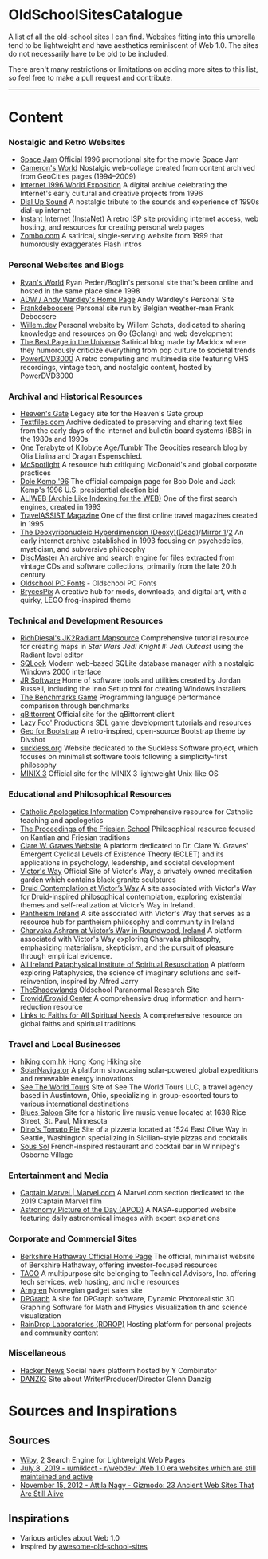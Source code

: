 # OldSchoolSitesCatalogue
A list of all the old-school sites I can find. Websites fitting into this umbrella tend to be lightweight and have aesthetics reminiscent of Web 1.0. The sites do not necessarily have to be old to be included.

There aren't many restrictions or limitations on adding more sites to this list, so feel free to make a pull request and contribute.

---

# Content
### Nostalgic and Retro Websites
- [Space Jam](https://www.spacejam.com/1996/) Official 1996 promotional site for the movie Space Jam
- [Cameron's World](https://www.cameronsworld.net/) Nostalgic web-collage created from content archived from GeoCities pages (1994–2009)
- [Internet 1996 World Exposition](https://park.org/) A digital archive celebrating the Internet's early cultural and creative projects from 1996
- [Dial Up Sound](https://www.dialupsound.com/) A nostalgic tribute to the sounds and experience of 1990s dial-up internet
- [Instant Internet (InstaNet)](https://www.instanet.com/) A retro ISP site providing internet access, web hosting, and resources for creating personal web pages
- [Zombo.com](https://zombo.com/) A satirical, single-serving website from 1999 that humorously exaggerates Flash intros

### Personal Websites and Blogs
- [Ryan's World](http://boglin.iwarp.com/) Ryan Peden/Boglin's personal site that's been online and hosted in the same place since 1998
- [ADW / Andy Wardley's Home Page](https://wardley.org/) Andy Wardley's Personal Site
- [Frankdeboosere](https://www.frankdeboosere.be/) Personal site run by Belgian weather-man Frank Deboosere
- [Willem.dev](https://www.willem.dev/) Personal website by Willem Schots, dedicated to sharing knowledge and resources on Go (Golang) and web development
- [The Best Page in the Universe](http://maddox.xmission.com/) Satirical blog made by Maddox where they humorously criticize everything from pop culture to societal trends
- [PowerDVD3000](https://www.dvd3000.ca/) A retro computing and multimedia site featuring VHS recordings, vintage tech, and nostalgic content, hosted by PowerDVD3000

### Archival and Historical Resources
- [Heaven's Gate](https://www.heavensgate.com/) Legacy site for the Heaven's Gate group
- [Textfiles.com](http://textfiles.com/thoughts/) Archive dedicated to preserving and sharing text files from the early days of the internet and bulletin board systems (BBS) in the 1980s and 1990s
- [One Terabyte of Kilobyte Age](https://blog.geocities.institute/)/[Tumblr](https://oneterabyteofkilobyteage.tumblr.com/) The Geocities research blog by Olia Lialina and Dragan Espenschied.
- [McSpotlight](https://www.mcspotlight.org/index.shtml) A resource hub critiquing McDonald's and global corporate practices
- [Dole Kemp '96](https://www.dolekemp96.org/main.htm) The official campaign page for Bob Dole and Jack Kemp's 1996 U.S. presidential election bid
- [ALIWEB (Archie Like Indexing for the WEB)](http://www.aliweb.com/) One of the first search engines, created in 1993
- [TravelASSIST Magazine](http://travelassist.com/mag/mag_home.html) One of the first online travel magazines created in 1995
- [The Deoxyribonucleic Hyperdimension (Deoxy)(Dead)](https://web.archive.org/web/20240906001207/https://deoxy.org/)/[Mirror 1](https://tedwilliams.co/deoxy/)/[2](https://jacobsm.com/deoxy/deoxy.org/index.html) An early internet archive established in 1993 focusing on psychedelics, mysticism, and subversive philosophy
- [DiscMaster](http://discmaster.textfiles.com/) An archive and search engine for files extracted from vintage CDs and software collections, primarily from the late 20th century
- [Oldschool PC Fonts](https://int10h.org/oldschool-pc-fonts/) - Oldschool PC Fonts
- [BrycesPix](https://lelegofrog.github.io/index.html) A creative hub for mods, downloads, and digital art, with a quirky, LEGO frog-inspired theme

### Technical and Development Resources
- [RichDiesal's JK2Radiant Mapsource](https://jkhub.org/mapping/richdiesal/richdiesal.htm) Comprehensive tutorial resource for creating maps in _Star Wars Jedi Knight II: Jedi Outcast_ using the Radiant level editor
- [SQLook](https://sqlook.com/) Modern web-based SQLite database manager with a nostalgic Windows 2000 interface
- [JR Software](https://jrsoftware.org/) Home of software tools and utilities created by Jordan Russell, including the Inno Setup tool for creating Windows installers
- [The Benchmarks Game](https://benchmarksgame-team.pages.debian.net/benchmarksgame) Programming language performance comparison through benchmarks
- [qBittorrent](https://www.qbittorrent.org/) Official site for the qBittorrent client
- [Lazy Foo' Productions](https://lazyfoo.net) SDL game development tutorials and resources
- [Geo for Bootstrap](https://code.divshot.com/geo-bootstrap/) A retro-inspired, open-source Bootstrap theme by Divshot
- [suckless.org](https://suckless.org/) Website dedicated to the Suckless Software project, which focuses on minimalist software tools following a simplicity-first philosophy
- [MINIX 3](http://www.minix3.org/) Official site for the MINIX 3 lightweight Unix-like OS


### Educational and Philosophical Resources
- [Catholic Apologetics Information](http://catholicapologetics.info/) Comprehensive resource for Catholic teaching and apologetics
- [The Proceedings of the Friesian School](https://friesian.com/) Philosophical resource focused on Kantian and Friesian traditions
- [Clare W. Graves Website](https://www.clarewgraves.com/) A platform dedicated to Dr. Clare W. Graves' Emergent Cyclical Levels of Existence Theory (ECLET) and its applications in psychology, leadership, and societal development
- [Victor's Way](https://www.victorsway.eu/) Official Site of Victor's Way, a privately owned meditation garden which contains black granite sculptures
- [Druid Contemplation at Victor’s Way](http://www.vwsp.eu/) A site associated with Victor's Way for Druid-inspired philosophical contemplation, exploring existential themes and self-realization at Victor’s Way in Ireland.
- [Pantheism Ireland](http://www.pantheism.ie/) A site associated with Victor's Way that serves as a resource hub for pantheism philosophy and community in Ireland
- [Charvaka Ashram at Victor’s Way in Roundwood, Ireland](http://www.charvaka.ie/) A platform associated with Victor's Way exploring Charvaka philosophy, emphasizing materialism, skepticism, and the pursuit of pleasure through empirical evidence.
- [All Ireland Pataphysical Institute of Spiritual Resuscitation](http://www.pataphysicalinstitute.eu/) A platform exploring Pataphysics, the science of imaginary solutions and self-reinvention, inspired by Alfred Jarry
- [TheShadowlands](https://theshadowlands.net/) Oldschool Paranormal Research Site
- [Erowid/Erowid Center](https://www.erowid.org/) A comprehensive drug information and harm-reduction resource
- [Links to Faiths for All Spiritual Needs](https://gorgosss.tripod.com/index.html) A comprehensive resource on global faiths and spiritual traditions

### Travel and Local Businesses
- [hiking.com.hk](http://www.hiking.com.hk/) Hong Kong Hiking site
- [SolarNavigator](https://www.solarnavigator.net/global_expedition.htm) A platform showcasing solar-powered global expeditions and renewable energy innovations
- [See The World Tours](https://www.seetheworldtours.com/default.html) Site of See The World Tours LLC, a travel agency based in Austintown, Ohio, specializing in group-escorted tours to various international destinations
- [Blues Saloon](https://www.bluessaloon.org/) Site for a historic live music venue located at 1638 Rice Street, St. Paul, Minnesota
- [Dino's Tomato Pie](https://www.dinostomatopie.com) Site of a pizzeria located at 1524 East Olive Way in Seattle, Washington specializing in Sicilian-style pizzas and cocktails
- [Sous Sol](http://www.soussolosborne.com/) French-inspired restaurant and cocktail bar in Winnipeg's Osborne Village

### Entertainment and Media
- [Captain Marvel | Marvel.com](https://www.marvel.com/captainmarvel) A Marvel.com section dedicated to the 2019 Captain Marvel film
- [Astronomy Picture of the Day (APOD)](https://apod.nasa.gov/apod/astropix.html) A NASA-supported website featuring daily astronomical images with expert explanations

### Corporate and Commercial Sites
- [Berkshire Hathaway Official Home Page](https://www.berkshirehathaway.com/) The official, minimalist website of Berkshire Hathaway, offering investor-focused resources
- [TACO](http://www.taco.com/) A multipurpose site belonging to Technical Advisors, Inc. offering tech services, web hosting, and niche resources
- [Arngren](https://arngren.net/) Norwegian gadget sales site
- [DPGraph](http://www.dpgraph.com/) A site for DPGraph software, Dynamic Photorealistic 3D Graphing Software for Math and Physics Visualization th and science visualization
- [RainDrop Laboratories (RDROP)](http://www.rdrop.com/) Hosting platform for personal projects and community content

### Miscellaneous
- [Hacker News](https://news.ycombinator.com/) Social news platform hosted by Y Combinator
- [DANZIG](http://www.danzig-verotik.com/) Site about Writer/Producer/Director Glenn Danzig
# Sources and Inspirations
## Sources
- [Wiby](https://wiby.org/), [2](https://wiby.me/) Search Engine for Lightweight Web Pages
- [July 8, 2019 - u/miklcct - r/webdev: Web 1.0 era websites which are still maintained and active](https://www.reddit.com/r/webdev/comments/caezeo/web_10_era_websites_which_are_still_maintained/)
- [November 15, 2012 - Attila Nagy - Gizmodo: 23 Ancient Web Sites That Are Still Alive](https://gizmodo.com/23-ancient-web-sites-that-are-still-alive-5960831)
## Inspirations
- Various articles about Web 1.0
- Inspired by [awesome-old-school-sites](https://github.com/mega8bit/awesome-old-school-sites)

